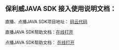 
## 保利威JAVA SDK 接入使用说明文档：

 直播、点播JAVA SDK项目地址： [码云代码]( https://gitee.com/polyv_ef/polyv-java-sdk)

 直播JAVA SDK帮助文档：[在线打开]( https://help.polyv.net/index.html#/live/java/)

 点播JAVA SDK帮助文档： [在线打开]( https://help.polyv.net/index.html#/vod/java/)



 

 